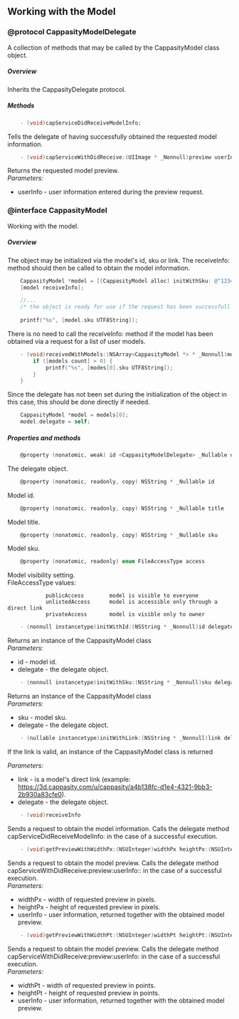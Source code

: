 ## Working with the Model 
 
### @protocol CappasityModelDelegate 
A collection of methods that may be called by the CappasityModel class object. 
 
##### Overview 
Inherits the CappasityDelegate protocol. 
 
##### Methods
```objective-c
    - (void)capServiceDidReceiveModelInfo;
```
Tells the delegate of having successfully obtained the requested model information. 

```objective-c
    - (void)capServiceWithDidReceive:(UIImage * _Nonnull)preview userInfo:(id _Nullable)userInfo
```  
Returns the requested model preview.  
*Parameters:*
*   userInfo - user information entered during the preview request. 
 
### @interface CappasityModel 
 
Working with the model. 
 
##### Overview 
The object may be initialized via the model's id, sku or link. The receiveInfo: method should then be called to obtain the model information. 
 
```objective-c
    CappasityModel *model = [[CappasityModel alloc] initWithSku: @"123456789" delegate:self]; 
    [model receiveInfo];  

    //... 
    /* the object is ready for use if the request has been successfull (the delegate received the capServiceDidReceiveModelInfo: method). */
    
    printf("%s", [model.sku UTF8String]); 
```
 
There is no need to call the receiveInfo: method if the model has been obtained via a request for a list of user models.

```objective-c
    - (void)receivedWithModels:(NSArray<CappasityModel *> * _Nonnull)models {
        if ([models count] > 0) {
            printf("%s", [modes[0].sku UTF8String]);
        }
    }
```
 
Since the delegate has not been set during the initialization of the object in this case, this should be done directly if needed. 
```objective-c
    CappasityModel *model = models[0]; 
    model.delegate = self;
```
 	 
##### Properties and methods
```objective-c
    @property (nonatomic, weak) id <CappasityModelDelegate> _Nullable delegate
```
The delegate object.

```objective-c
    @property (nonatomic, readonly, copy) NSString * _Nullable id 
```
Model id.

```objective-c
    @property (nonatomic, readonly, copy) NSString * _Nullable title
``` 
Model title.

```objective-c
    @property (nonatomic, readonly, copy) NSString * _Nullable sku
``` 
Model sku. 

```objective-c
    @property (nonatomic, readonly) enum FileAccessType access
```
Model visibility setting.  
FileAccessType values:

                publicAccess        model is visible to everyone 
                unlistedAccess      model is accessible only through a direct link 
                privateAccess       model is visible only to owner 

```objective-c  
    - (nonnull instancetype)initWithId:(NSString * _Nonnull)id delegate:(id <CappasityModelDelegate> _Nullable)delegate
```
Returns an instance of the CappasityModel class  
*Parameters:*
*   id - model id. 
*   delegate - the delegate object. 

```objective-c
    - (nonnull instancetype)initWithSku:(NSString * _Nonnull)sku delegate:(id <CappasityModelDelegate> _Nullable)delegate
```
Returns an instance of the CappasityModel class  
*Parameters:* 
*   sku - model sku. 
*   delegate - the delegate object. 

```objective-c
    - (nullable instancetype)initWithLink:(NSString * _Nonnull)link delegate:(id <CappasityModelDelegate> _Nullable)delegate
```
If the link is valid, an instance of the CappasityModel class is returned

*Parameters:* 
*   link - is a model's direct link (example: https://3d.cappasity.com/u/cappasity/a4b138fc-d1e4-4321-9bb3-2b930a83cfe0).
*   delegate - the delegate object. 

```objective-c   
    - (void)receiveInfo
```
Sends a request to obtain the model information. Calls the delegate method capServiceDidReceiveModelInfo: in the case of a successful execution.   

```objective-c  
    - (void)getPreviewWithWidthPx:(NSUInteger)widthPx heightPx:(NSUInteger)heightPx userInfo:(id _Nullable)userInfo
```
Sends a request to obtain the model preview. Calls the delegate method capServiceWithDidReceive:preview:userInfo:: in the case of a successful execution.  
*Parameters:* 
*   widthPx - width of requested preview in pixels. 
*   heightPx - height of requested preview in pixels. 
*   userInfo - user information, returned together with the obtained model preview. 

```objective-c
    - (void)getPreviewWithWidthPt:(NSUInteger)widthPt heightPt:(NSUInteger)heightPt userInfo:(id _Nullable)userInfo 
```
Sends a request to obtain the model preview. Calls the delegate method capServiceWithDidReceive:preview:userInfo: in the case of a successful execution.  
*Parameters:* 
*   widthPt - width of requested preview in points. 
*   heightPt - height of requested preview in points. 
*   userInfo - user information, returned together with the obtained model preview. 